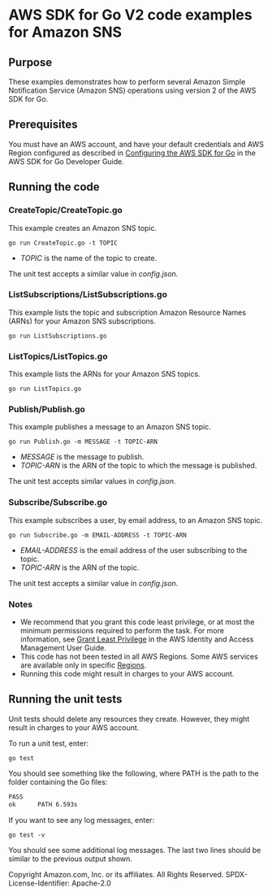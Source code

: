 # AWS SDK for Go V2 code examples for Amazon SNS

## Purpose

These examples demonstrates how to perform several Amazon Simple Notification Service 
(Amazon SNS) operations using version 2 of the AWS SDK for Go.

## Prerequisites

You must have an AWS account, and have your default credentials and AWS Region
configured as described in
[Configuring the AWS SDK for Go](https://docs.aws.amazon.com/sdk-for-go/v1/developer-guide/configuring-sdk.html)
in the AWS SDK for Go Developer Guide.

## Running the code

### CreateTopic/CreateTopic.go

This example creates an Amazon SNS topic.

`go run CreateTopic.go -t TOPIC`

- _TOPIC_ is the name of the topic to create.

The unit test accepts a similar value in _config.json_.

###  ListSubscriptions/ListSubscriptions.go

This example lists the topic and subscription Amazon Resource Names (ARNs) for your Amazon SNS subscriptions.

`go run ListSubscriptions.go`

### ListTopics/ListTopics.go

This example lists the ARNs for your Amazon SNS topics.

`go run ListTopics.go`

### Publish/Publish.go

This example publishes a message to an Amazon SNS topic.

`go run Publish.go -m MESSAGE -t TOPIC-ARN`

- _MESSAGE_ is the message to publish.
- _TOPIC-ARN_ is the ARN of the topic to which the message is published.

The unit test accepts similar values in _config.json_.

### Subscribe/Subscribe.go

This example subscribes a user, by email address, to an Amazon SNS topic.

`go run Subscribe.go -m EMAIL-ADDRESS -t TOPIC-ARN`

- _EMAIL-ADDRESS_ is the email address of the user subscribing to the topic.
- _TOPIC-ARN_ is the ARN of the topic.

The unit test accepts a similar value in _config.json_.

### Notes

- We recommend that you grant this code least privilege,
  or at most the minimum permissions required to perform the task.
  For more information, see
  [Grant Least Privilege](https://docs.aws.amazon.com/IAM/latest/UserGuide/best-practices.html#grant-least-privilege)
  in the AWS Identity and Access Management User Guide.
- This code has not been tested in all AWS Regions.
  Some AWS services are available only in specific
  [Regions](https://aws.amazon.com/about-aws/global-infrastructure/regional-product-services).
- Running this code might result in charges to your AWS account.

## Running the unit tests

Unit tests should delete any resources they create.
However, they might result in charges to your
AWS account.

To run a unit test, enter:

`go test`

You should see something like the following,
where PATH is the path to the folder containing the Go files:

```sh
PASS
ok      PATH 6.593s
```

If you want to see any log messages, enter:

`go test -v`

You should see some additional log messages.
The last two lines should be similar to the previous output shown.

Copyright Amazon.com, Inc. or its affiliates. All Rights Reserved. SPDX-License-Identifier: Apache-2.0
